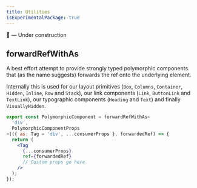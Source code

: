 ```yaml
---
title: Utilities
isExperimentalPackage: true
---
```


🚧 — Under construction

## forwardRefWithAs

A best effort attempt to provide strongly typed polymorphic components that (as
the name suggests) forwards the ref onto the underlying element.

Internally this is used for our layout primitives (`Box`, `Columns`,
`Container`, `Hidden`, `Inline`, `Row` and `Stack`), our link components
(`Link`, `ButtonLink` and `TextLink`), our typographic components (`Heading` and
`Text`) and finally `VisuallyHidden`.

```jsx
export const PolymorphicComponent = forwardRefWithAs<
  'div',
  PolymorphicComponentProps
>(({ as: Tag = 'div', ...consumerProps }, forwardedRef) => {
  return (
    <Tag
      {...consumerProps}
      ref={forwardedRef}
      // Custom props go here
    />
  );
});
```
